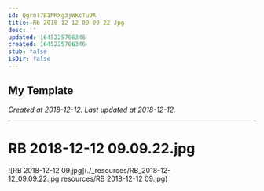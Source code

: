 ```yaml
---
id: Qgrnl7B1NKXg3jWKcTu9A
title: Rb 2018 12 12 09 09 22 Jpg
desc: ''
updated: 1645225706346
created: 1645225706346
stub: false
isDir: false
---
```

My Template
---

_Created at 2018-12-12._
_Last updated at 2018-12-12._




---

# RB 2018-12-12 09.09.22.jpg


![RB 2018-12-12 09.jpg](./_resources/RB_2018-12-12_09.09.22.jpg.resources/RB 2018-12-12 09.jpg)

